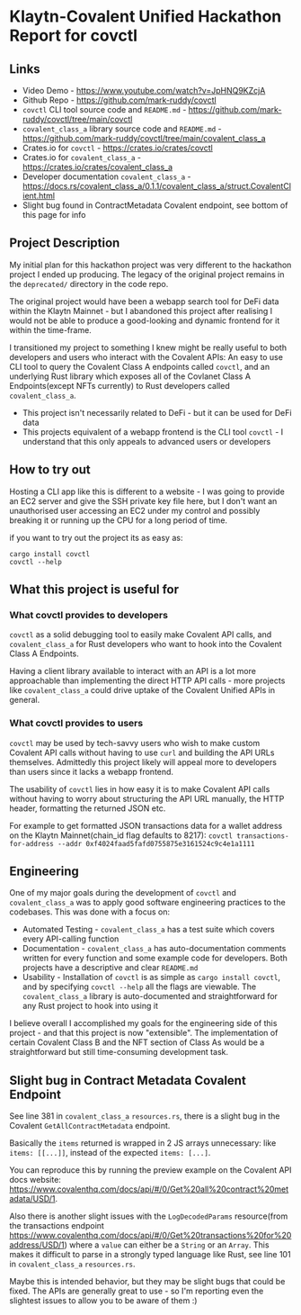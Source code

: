 # Klaytn-Covalent Unified Hackathon Report for covctl

## Links

- Video Demo - https://www.youtube.com/watch?v=JpHNQ9KZcjA
- Github Repo - https://github.com/mark-ruddy/covctl
- `covctl` CLI tool source code and `README.md` - https://github.com/mark-ruddy/covctl/tree/main/covctl
- `covalent_class_a` library source code and `README.md` - https://github.com/mark-ruddy/covctl/tree/main/covalent_class_a
- Crates.io for `covctl` - https://crates.io/crates/covctl
- Crates.io for `covalent_class_a` - https://crates.io/crates/covalent_class_a
- Developer documentation `covalent_class_a` - https://docs.rs/covalent_class_a/0.1.1/covalent_class_a/struct.CovalentClient.html
- Slight bug found in ContractMetadata Covalent endpoint, see bottom of this page for info

## Project Description
My initial plan for this hackathon project was very different to the hackathon project I ended up producing. The legacy of the original project remains in the `deprecated/` directory in the code repo.  

The original project would have been a webapp search tool for DeFi data within the Klaytn Mainnet - but I abandoned this project after realising I would not be able to produce a good-looking and dynamic frontend for it within the time-frame.  

I transitioned my project to something I knew might be really useful to both developers and users who interact with the Covalent APIs: An easy to use CLI tool to query the Covalent Class A endpoints called `covctl`, and an underlying Rust library which exposes all of the Covlanet Class A Endpoints(except NFTs currently) to Rust developers called `covalent_class_a`.  

- This project isn't necessarily related to DeFi - but it can be used for DeFi data
- This projects equivalent of a webapp frontend is the CLI tool `covctl` - I understand that this only appeals to advanced users or developers

## How to try out
Hosting a CLI app like this is different to a website - I was going to provide an EC2 server and give the SSH private key file here, but I don't want an unauthorised user accessing an EC2 under my control and possibly breaking it or running up the CPU for a long period of time.

if you want to try out the project its as easy as:
```
cargo install covctl
covctl --help
```

## What this project is useful for
### What covctl provides to developers
`covctl` as a solid debugging tool to easily make Covalent API calls, and `covalent_class_a` for Rust developers who want to hook into the Covalent Class A Endpoints.  

Having a client library available to interact with an API is a lot more approachable than implementing the direct HTTP API calls - more projects like `covalent_class_a` could drive uptake of the Covalent Unified APIs in general.  

### What covctl provides to users
`covctl` may be used by tech-savvy users who wish to make custom Covalent API calls without having to use `curl` and building the API URLs themselves. Admittedly this project likely will appeal more to developers than users since it lacks a webapp frontend.  

The usability of `covctl` lies in how easy it is to make Covalent API calls without having to worry about structuring the API URL manually, the HTTP header, formatting the returned JSON etc.  

For example to get formatted JSON transactions data for a wallet address on the Klaytn Mainnet(chain_id flag defaults to 8217): `covctl transactions-for-address --addr 0xf4024faad5fafd0755875e3161524c9c4e1a1111`  

## Engineering
One of my major goals during the development of `covctl` and `covalent_class_a` was to apply good software engineering practices to the codebases. This was done with a focus on:

- Automated Testing - `covalent_class_a` has a test suite which covers every API-calling function
- Documentation - `covalent_class_a` has auto-documentation comments written for every function and some example code for developers. Both projects have a descriptive and clear `README.md`
- Usability - Installation of `covctl` is as simple as `cargo install covctl`, and by specifying `covctl --help` all the flags are viewable. The `covalent_class_a` library is auto-documented and straightforward for any Rust project to hook into using it

I believe overall I accomplished my goals for the engineering side of this project - and that this project is now "extensible". The implementation of certain Covalent Class B and the NFT section of Class As would be a straightforward but still time-consuming development task.

## Slight bug in Contract Metadata Covalent Endpoint
See line 381 in `covalent_class_a` `resources.rs`, there is a slight bug in the Covalent `GetAllContractMetadata` endpoint.

Basically the `items` returned is wrapped in 2 JS arrays unnecessary: like `items: [[...]]`, instead of the expected `items: [...]`.

You can reproduce this by running the preview example on the Covalent API docs website: https://www.covalenthq.com/docs/api/#/0/Get%20all%20contract%20metadata/USD/1.  

Also there is another slight issues with the `LogDecodedParams` resource(from the transactions endpoint https://www.covalenthq.com/docs/api/#/0/Get%20transactions%20for%20address/USD/1) where a `value` can either be a `String` or an `Array`. This makes it difficult to parse in a strongly typed language like Rust, see line 101 in `covalent_class_a` `resources.rs`.  

Maybe this is intended behavior, but they may be slight bugs that could be fixed. The APIs are generally great to use - so I'm reporting even the slightest issues to allow you to be aware of them :)  
